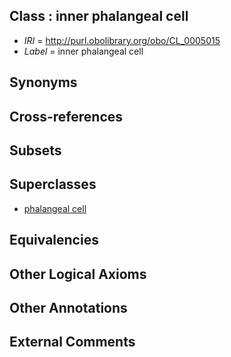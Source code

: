 
## Class : inner phalangeal cell

 * *IRI* = http://purl.obolibrary.org/obo/CL_0005015
 * *Label* = inner phalangeal cell

## Synonyms


## Cross-references


## Subsets


## Superclasses

 * [phalangeal cell](../../CL/65/CL_0002165.md)

## Equivalencies


## Other Logical Axioms


## Other Annotations


## External Comments

